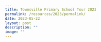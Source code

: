 ```yaml
---
title: Townsville Primary School Tour 2023
permalink: /resources/2023/permalink/
date: 2023-05-22
layout: post
description: ""
image: ""
---
```

